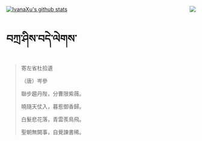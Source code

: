 [![IvanaXu's github stats](https://github-readme-stats.vercel.app/api?username=IvanaXu&show_icons=true&theme=vue-dark)](https://github.com/anuraghazra/github-readme-stats)
<img align="right" src="https://github-readme-stats.vercel.app/api/top-langs/?username=IvanaXu&langs_count=3&theme=graywhite" />
# བཀྲ་ཤིས་བདེ་ལེགས་
> 寄左省杜拾遺
> 
> （唐）岑參
> 
> 聯步趨丹陛，分曹限紫薇。
> 
> 曉隨天仗入，暮惹御香歸。
> 
> 白髮悲花落，青雲羨鳥飛。
> 
> 聖朝無闕事，自覺諫書稀。
>